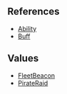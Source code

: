 ## References
  * [Ability](RebellionAbility.md)
  * [Buff](RebellionBuff.md)

## Values
  * [FleetBeacon](RebellionFleetBeacon.md)
  * [PirateRaid](RebellionPirateRaid.md)